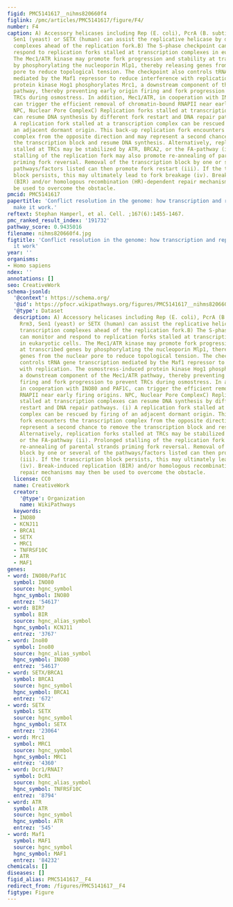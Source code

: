 ```yaml
---
figid: PMC5141617__nihms820660f4
figlink: /pmc/articles/PMC5141617/figure/F4/
number: F4
caption: A) Accessory helicases including Rep (E. coli), PcrA (B. subtilis), Rrm3,
  Sen1 (yeast) or SETX (human) can assist the replicative helicase by dislodging transcription
  complexes ahead of the replication fork.B) The S-phase checkpoint can monitor and
  respond to replication forks stalled at transcription complexes in eukaryotic cells.
  The Mec1/ATR kinase may promote fork progression and stability at transcribed genes
  by phosphorylating the nucleoporin Mlp1, thereby releasing genes from the nuclear
  pore to reduce topological tension. The checkpoint also controls tRNA gene transcription
  mediated by the Maf1 repressor to reduce interference with replication. The osmostress-induced
  protein kinase Hog1 phosphorylates Mrc1, a downstream component of the Mec1/ATR
  pathway, thereby preventing early origin firing and fork progression to prevent
  TRCs during osmostress. In addition, Mec1/ATR, in cooperation with INO80 and PAF1C,
  can trigger the efficient removal of chromatin-bound RNAPII near early firing origins.
  NPC, Nuclear Pore ComplexC) Replication forks stalled at transcription complexes
  can resume DNA synthesis by different fork restart and DNA repair pathways. (i)
  A replication fork stalled at a transcription complex can be rescued by firing of
  an adjacent dormant origin. This back-up replication fork encounters the transcription
  complex from the opposite direction and may represent a second chance to remove
  the transcription block and resume DNA synthesis. Alternatively, replication forks
  stalled at TRCs may be stabilized by ATR, BRCA2, or the FA-pathway (ii). Prolonged
  stalling of the replication fork may also promote re-annealing of parental strands
  priming fork reversal. Removal of the transcription block by one or several of the
  pathways/factors listed can then promote fork restart (iii). If the transcription
  block persists, this may ultimately lead to fork breakage (iv). Break-induced replication
  (BIR) and/or homologous recombination (HR)-dependent repair mechanisms may then
  be used to overcome the obstacle.
pmcid: PMC5141617
papertitle: 'Conflict resolution in the genome: how transcription and replication
  make it work.'
reftext: Stephan Hamperl, et al. Cell. ;167(6):1455-1467.
pmc_ranked_result_index: '191732'
pathway_score: 0.9435016
filename: nihms820660f4.jpg
figtitle: 'Conflict resolution in the genome: how transcription and replication make
  it work'
year: ''
organisms:
- Homo sapiens
ndex: ''
annotations: []
seo: CreativeWork
schema-jsonld:
  '@context': https://schema.org/
  '@id': https://pfocr.wikipathways.org/figures/PMC5141617__nihms820660f4.html
  '@type': Dataset
  description: A) Accessory helicases including Rep (E. coli), PcrA (B. subtilis),
    Rrm3, Sen1 (yeast) or SETX (human) can assist the replicative helicase by dislodging
    transcription complexes ahead of the replication fork.B) The S-phase checkpoint
    can monitor and respond to replication forks stalled at transcription complexes
    in eukaryotic cells. The Mec1/ATR kinase may promote fork progression and stability
    at transcribed genes by phosphorylating the nucleoporin Mlp1, thereby releasing
    genes from the nuclear pore to reduce topological tension. The checkpoint also
    controls tRNA gene transcription mediated by the Maf1 repressor to reduce interference
    with replication. The osmostress-induced protein kinase Hog1 phosphorylates Mrc1,
    a downstream component of the Mec1/ATR pathway, thereby preventing early origin
    firing and fork progression to prevent TRCs during osmostress. In addition, Mec1/ATR,
    in cooperation with INO80 and PAF1C, can trigger the efficient removal of chromatin-bound
    RNAPII near early firing origins. NPC, Nuclear Pore ComplexC) Replication forks
    stalled at transcription complexes can resume DNA synthesis by different fork
    restart and DNA repair pathways. (i) A replication fork stalled at a transcription
    complex can be rescued by firing of an adjacent dormant origin. This back-up replication
    fork encounters the transcription complex from the opposite direction and may
    represent a second chance to remove the transcription block and resume DNA synthesis.
    Alternatively, replication forks stalled at TRCs may be stabilized by ATR, BRCA2,
    or the FA-pathway (ii). Prolonged stalling of the replication fork may also promote
    re-annealing of parental strands priming fork reversal. Removal of the transcription
    block by one or several of the pathways/factors listed can then promote fork restart
    (iii). If the transcription block persists, this may ultimately lead to fork breakage
    (iv). Break-induced replication (BIR) and/or homologous recombination (HR)-dependent
    repair mechanisms may then be used to overcome the obstacle.
  license: CC0
  name: CreativeWork
  creator:
    '@type': Organization
    name: WikiPathways
  keywords:
  - INO80
  - KCNJ11
  - BRCA1
  - SETX
  - MRC1
  - TNFRSF10C
  - ATR
  - MAF1
genes:
- word: INO80/Paf1C
  symbol: INO80
  source: hgnc_symbol
  hgnc_symbol: INO80
  entrez: '54617'
- word: BIR?
  symbol: BIR
  source: hgnc_alias_symbol
  hgnc_symbol: KCNJ11
  entrez: '3767'
- word: Ino80
  symbol: Ino80
  source: hgnc_alias_symbol
  hgnc_symbol: INO80
  entrez: '54617'
- word: SETX/BRCA1
  symbol: BRCA1
  source: hgnc_symbol
  hgnc_symbol: BRCA1
  entrez: '672'
- word: SETX
  symbol: SETX
  source: hgnc_symbol
  hgnc_symbol: SETX
  entrez: '23064'
- word: Mrc1
  symbol: MRC1
  source: hgnc_symbol
  hgnc_symbol: MRC1
  entrez: '4360'
- word: Dcr1/RNAI?
  symbol: DcR1
  source: hgnc_alias_symbol
  hgnc_symbol: TNFRSF10C
  entrez: '8794'
- word: ATR
  symbol: ATR
  source: hgnc_symbol
  hgnc_symbol: ATR
  entrez: '545'
- word: Maf1
  symbol: MAF1
  source: hgnc_symbol
  hgnc_symbol: MAF1
  entrez: '84232'
chemicals: []
diseases: []
figid_alias: PMC5141617__F4
redirect_from: /figures/PMC5141617__F4
figtype: Figure
---
```

